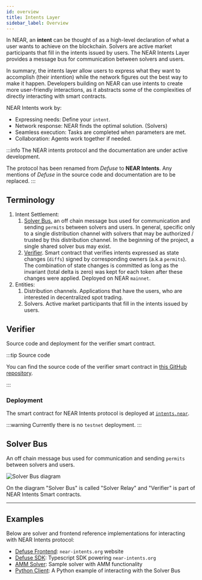 ```yaml
---
id: overview
title: Intents Layer
sidebar_label: Overview
---
```


In NEAR, an **intent** can be thought of as a high-level declaration of what a user wants to achieve on the blockchain. Solvers are active market participants that fill in the intents issued by users.
The NEAR Intents Layer provides a message bus for communication between solvers and users.

In summary, the intents layer allow users to express what they want to accomplish (their intention) while the network figures out the best way to make it happen.
Developers building on NEAR can use intents to create more user-friendly interactions, as it abstracts some of the complexities of directly interacting with smart contracts.

NEAR Intents work by:
- Expressing needs: Define your `intent`.
- Network response: NEAR finds the optimal solution. (Solvers)
- Seamless execution: Tasks are completed when parameters are met.
- Collaboration: Agents work together if needed.

:::info
The NEAR intents protocol and the documentation are under active development.

The protocol has been renamed from _Defuse_ to **NEAR Intents**.
Any mentions of _Defuse_ in the source code and documentation are to be replaced.
:::

## Terminology

1. Intent Settlement:
   1. [Solver Bus.](#solver-bus) an off chain message bus used for communication and sending `permits` between solvers and users. In general, specific only to a single distribution channel with solvers that may be authorized / trusted by this distribution channel. In the beginning of the project, a single shared solver bus may exist.
   2. [Verifier](#verifier). Smart contract that verifies intents expressed as state changes (`diffs`) signed by corresponding owners (a.k.a `permits`). The combination of state changes is committed as long as the invariant (total delta is zero) was kept for each token after these changes were applied. Deployed on NEAR `mainnet`.
2. Entities:
   1. Distribution channels. Applications that have the users, who are interested in decentralized spot trading.
   2. Solvers. Active market participants that fill in the intents issued by users.


## Verifier

Source code and deployment for the verifier smart contract.

:::tip Source code

You can find the source code of the verifier smart contract in [this GitHub repository](https://github.com/near/intents).

:::

### Deployment

The smart contract for NEAR Intents protocol is deployed at [`intents.near`](https://nearblocks.io/address/intents.near).

:::warning
Currently there is no `testnet` deployment.
:::

## Solver Bus

An off chain message bus used for communication and sending `permits` between solvers and users.

![Solver Bus diagram](/docs/assets/intents/solver-relay-v2-user-docs.jpg)

On the diagram "Solver Bus" is called "Solver Relay" and "Verifier" is part of NEAR Intents Smart contracts.

---

## Examples

Below are solver and frontend reference implementations for interacting with NEAR Intents protocol:

- [Defuse Frontend](https://github.com/defuse-protocol/defuse-frontend): `near-intents.org` website
- [Defuse SDK](https://github.com/defuse-protocol/defuse-sdk): Typescript SDK powering `near-intents.org`
- [AMM Solver](https://github.com/defuse-protocol/near-intents-amm-solver): Sample solver with AMM functionality
- [Python Client](https://github.com/referencedev/test-intent): A Python example of interacting with the Solver Bus
